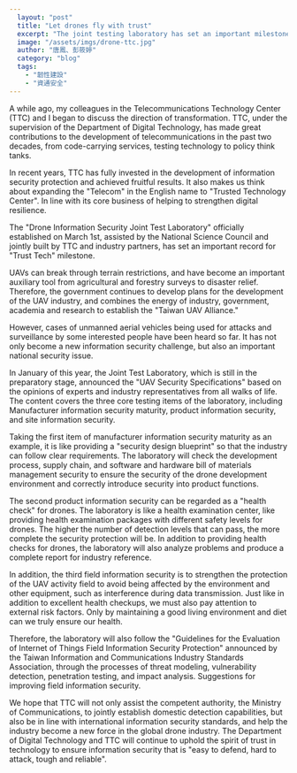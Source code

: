 ```yaml
---
  layout: "post"
  title: "Let drones fly with trust"
  excerpt: "The joint testing laboratory has set an important milestone for \"Trust Technology\"."
  image: "/assets/imgs/drone-ttc.jpg"
  author: "唐鳳、彭筱婷"
  category: "blog"
  tags: 
    - "韌性建設"
    - "資通安全"
---
```



A while ago, my colleagues in the Telecommunications Technology Center (TTC) and I began to discuss the direction of transformation. TTC, under the supervision of the Department of Digital Technology, has made great contributions to the development of telecommunications in the past two decades, from code-carrying services, testing technology to policy think tanks. 

In recent years, TTC has fully invested in the development of information security protection and achieved fruitful results. It also makes us think about expanding the "Telecom" in the English name to "Trusted Technology Center". In line with its core business of helping to strengthen digital resilience. 

The "Drone Information Security Joint Test Laboratory" officially established on March 1st, assisted by the National Science Council and jointly built by TTC and industry partners, has set an important record for "Trust Tech" milestone. 

UAVs can break through terrain restrictions, and have become an important auxiliary tool from agricultural and forestry surveys to disaster relief. Therefore, the government continues to develop plans for the development of the UAV industry, and combines the energy of industry, government, academia and research to establish the "Taiwan UAV Alliance." 

However, cases of unmanned aerial vehicles being used for attacks and surveillance by some interested people have been heard so far. It has not only become a new information security challenge, but also an important national security issue. 

In January of this year, the Joint Test Laboratory, which is still in the preparatory stage, announced the "UAV Security Specifications" based on the opinions of experts and industry representatives from all walks of life. The content covers the three core testing items of the laboratory, including Manufacturer information security maturity, product information security, and site information security. 

Taking the first item of manufacturer information security maturity as an example, it is like providing a "security design blueprint" so that the industry can follow clear requirements. The laboratory will check the development process, supply chain, and software and hardware bill of materials management security to ensure the security of the drone development environment and correctly introduce security into product functions. 

The second product information security can be regarded as a "health check" for drones. The laboratory is like a health examination center, like providing health examination packages with different safety levels for drones. The higher the number of detection levels that can pass, the more complete the security protection will be. In addition to providing health checks for drones, the laboratory will also analyze problems and produce a complete report for industry reference. 

In addition, the third field information security is to strengthen the protection of the UAV activity field to avoid being affected by the environment and other equipment, such as interference during data transmission. Just like in addition to excellent health checkups, we must also pay attention to external risk factors. Only by maintaining a good living environment and diet can we truly ensure our health. 

Therefore, the laboratory will also follow the "Guidelines for the Evaluation of Internet of Things Field Information Security Protection" announced by the Taiwan Information and Communications Industry Standards Association, through the processes of threat modeling, vulnerability detection, penetration testing, and impact analysis. Suggestions for improving field information security. 

We hope that TTC will not only assist the competent authority, the Ministry of Communications, to jointly establish domestic detection capabilities, but also be in line with international information security standards, and help the industry become a new force in the global drone industry. The Department of Digital Technology and TTC will continue to uphold the spirit of trust in technology to ensure information security that is "easy to defend, hard to attack, tough and reliable". 

